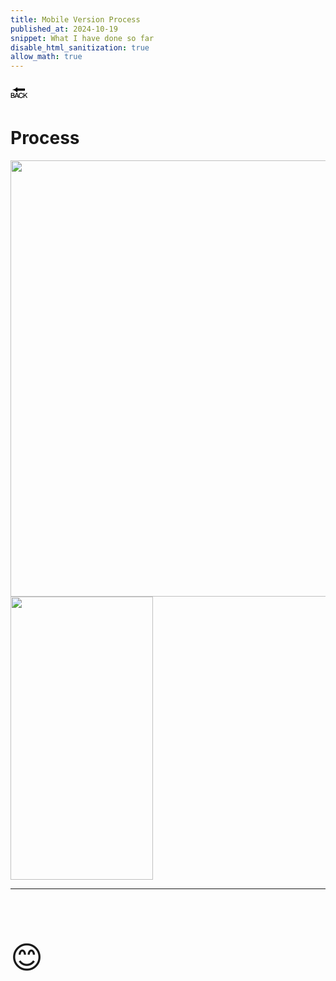 ```yaml
---
title: Mobile Version Process
published_at: 2024-10-19
snippet: What I have done so far 
disable_html_sanitization: true
allow_math: true
---
```



<a href="https://julienoh000-dms1-blog-83.deno.dev/" style="text-decoration: none; color: black;"><span style="font-size: 30px;">🔙</span></a>


# Process

<img src="phpr1.png" width="854" height="698">
<img src="phpr2.png" width="228" height="453">

<br>

****

<br>
<br>
<br>


<span style="font-size: 50px;">😊</span>
